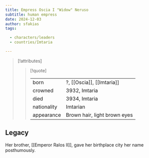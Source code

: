 ```yaml
---
title: Empress Oscia I "Widow" Neruso
subtitle: human empress
date: 2024-12-03
author: sfakias
tags:

  - characters/leaders
  - countries/Imtaria

---
```

> [!attributes]
> 
> > [!quote]
> >
> > | | |
> > | --- | --- |
> > | born | ?, [[Oscia]], [[Imtaria]] |
> > | crowned | 3932, Imtaria |
> > | died | 3934, Imtaria |
> > | nationality | Imtarian |
> > | appearance | Brown hair, light brown eyes |

## Legacy

Her brother, [[Emperor Ralos II]], gave her birthplace city her name posthumously.